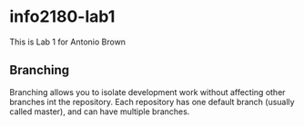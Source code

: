 # info2180-lab1

This is Lab 1 for Antonio Brown

## Branching

Branching allows you to isolate development work without affecting other branches int the repository. Each repository has one default branch (usually called master), and can have multiple branches.
